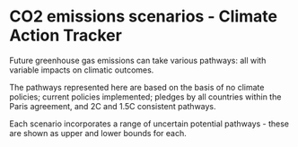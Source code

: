 # CO2 emissions scenarios - Climate Action Tracker

Future greenhouse gas emissions can take various pathways: all with variable impacts on climatic outcomes.

The pathways represented here are based on the basis of no climate policies; current policies implemented; pledges by all countries within the Paris agreement, and 2C and 1.5C consistent pathways. 

Each scenario incorporates a range of uncertain potential pathways - these are shown as upper and lower bounds for each.